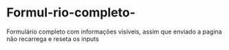 # Formul-rio-completo-
Formulário completo com informações visíveis, assim que enviado a pagina não recarrega e reseta os inputs
